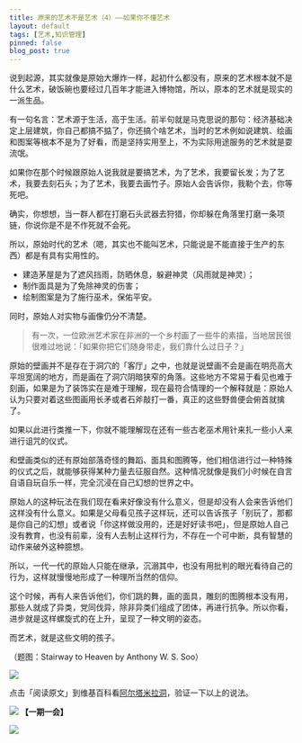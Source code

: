```yaml
---
title: 原来的艺术不是艺术（4）——如果你不懂艺术
layout: default
tags: [艺术,知识管理]
pinned: false
blog_post: true
---
```


说到起源，其实就像是原始大爆炸一样，起初什么都没有，原来的艺术根本就不是什么艺术，破饭碗也要经过几百年才能进入博物馆，所以，原本的艺术就是现实的一派生品。

有一句名言：艺术源于生活，高于生活。前半句就是马克思说的那句：经济基础决定上层建筑，你自己都搞不掂了，你还搞个啥艺术，当时的艺术例如说建筑、绘画和图案等根本不是为了好看，而是坚持实用至上，不为实际用途服务的艺术就是耍流氓。

如果你在那个时候跟原始人说我就是要搞艺术，为了艺术，我要留长发；为了艺术，我要去刻石头；为了艺术，我要去画竹子。原始人会告诉你，我勒个去，你等死吧。

确实，你想想，当一群人都在打磨石头武器去狩猎，你却躲在角落里打磨一条项链，你说你是不是不作死就不会死。

所以，原始时代的艺术（嗯，其实也不能叫艺术，只能说是不能直接于生产的东西）都是有具有实用性的。

- 建造茅屋是为了遮风挡雨，防晒休息，躲避神灵（风雨就是神灵）；
- 制作面具是为了免除神灵的伤害；
- 绘制图案是为了施行巫术，保佑平安。

同时，原始人对实物与画像仍分不清楚。

>有一次，一位欧洲艺术家在非洲的一个乡村画了一些牛的素描，当地居民很很难过地说：「如果你把它们随身带走，我们靠什么过日子？」

原始的壁画并不是存在于洞穴的「客厅」之中，也就是说壁画不会是画在明亮高大平坦宽阔的地方，而是画在了洞穴阴暗狭窄的角落。这些地方不常易于看见也难于刻画，如果是为了装饰实在是难于理解，现在最符合情理的一个解释就是：原始人认为只要对着这些图画用长矛或者石斧敲打一番，真正的这些野兽便会俯首就擒了。

如果以此进行类推一下，你就不能理解现在还有一些古老巫术用针来扎一些小人来进行诅咒的仪式。

和壁画类似的还有原始部落奇怪的舞蹈、面具和图腾等，他们相信进行过一种特殊的仪式之后，就能够获得某种力量去征服自然。这种情况就像是我们小时候在自言自语自玩自乐一样，完全沉浸在自己幻想的世界之中。

原始人的这种玩法在我们现在看来好像没有什么意义，但是却没有人会来告诉他们这样没有什么意义。如果是父母看见孩子这样玩，还可以告诉孩子「别玩了，那都是你自己的幻想」或者说「你这样做没用的，还是好好读书吧」，但是原始人自己没有教育，也没有前辈，没有人去制止这样行为，不存在一个可中断，具有智慧的动作来破外这种臆想。

所以，一代一代的原始人只能在继承，沉溺其中，也没有用批判的眼光看待自己的行为，这样就慢慢地形成了一种理所当然的信仰。

这个时候，再有人来告诉他们，你们跳的舞，画的面具，雕刻的图腾根本没有用，那些人就成了异类，党同伐异，除非异类们组成了团体，再进行抗争。所以你看，进步就是这样螺旋式的在上升，呈现了一种文明的姿态。

而艺术，就是这些文明的孩子。

（题图：Stairway to Heaven by Anthony W. S. Soo）

![](http://pic.yupoo.com/vankos_v/DMJiv6i8/mHDSX.png)

点击「阅读原文」到维基百科看[阿尔塔米拉洞](http://zh.wikipedia.org/wiki/%E9%98%BF%E5%B0%94%E5%A1%94%E7%B1%B3%E6%8B%89%E6%B4%9E%E7%AA%9F%E5%A3%81%E7%94%BB)，验证一下以上的说法。


![](http://pic.yupoo.com/vankos_v/DMJgUjgl/8Rvrt.png)
**【一期一会】**

![](http://pic.yupoo.com/vankos_v/DMJiOLsu/oEIbs.jpg)





